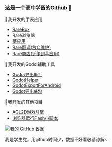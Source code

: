 ### 这是一个高中学畜的Github 👋

🌸我开发的手表应用
- [RareBox](https://github.com/Genouka/RareBox)
- [Rare浏览器](https://rare.genouka.rr.nu/rarebrowser/)
- [莘应用](https://edsc.top/)
- [Rare翻译(放弃维护)](https://rare.genouka.rr.nu/rarefanyi/)
- [Rare商店(迁移到莘应用)](https://edsc.top/)

🌸我开发的Godot辅助工具
- [Godot导出助手](https://www.bilibili.com/opus/847553805248626689)
- [GodotHelper](https://www.bilibili.com/video/BV1K94y1t7Mt/)
- [GodotExportForAndroid](https://github.com/Genouka/GodotExportForAndroid)
- [Godot导出底包](https://github.com/Genouka/godotPrebuildApks)

🌸我开发的其他项目
- [AGL2D游戏引擎](https://github.com/Genouka/AGL2D)
- [浏览器运行Flash小脚本](https://github.com/Genouka/FlashPatcherJS)

[![我的 GitHub 数据](https://github-readme-stats.vercel.app/api?username=Genouka)]()

我是学生党，用github时间少，数据不好看敬请谅解~
